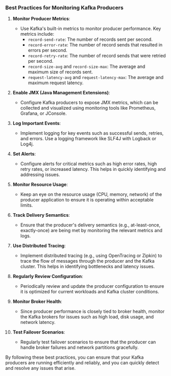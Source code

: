 ### Best Practices for Monitoring Kafka Producers

1. **Monitor Producer Metrics**:
    - Use Kafka's built-in metrics to monitor producer performance. Key metrics include:
        - `record-send-rate`: The number of records sent per second.
        - `record-error-rate`: The number of record sends that resulted in errors per second.
        - `record-retry-rate`: The number of record sends that were retried per second.
        - `record-size-avg` and `record-size-max`: The average and maximum size of records sent.
        - `request-latency-avg` and `request-latency-max`: The average and maximum request latency.

2. **Enable JMX (Java Management Extensions)**:
    - Configure Kafka producers to expose JMX metrics, which can be collected and visualized using monitoring tools like Prometheus, Grafana, or JConsole.

3. **Log Important Events**:
    - Implement logging for key events such as successful sends, retries, and errors. Use a logging framework like SLF4J with Logback or Log4j.

4. **Set Alerts**:
    - Configure alerts for critical metrics such as high error rates, high retry rates, or increased latency. This helps in quickly identifying and addressing issues.

5. **Monitor Resource Usage**:
    - Keep an eye on the resource usage (CPU, memory, network) of the producer application to ensure it is operating within acceptable limits.

6. **Track Delivery Semantics**:
    - Ensure that the producer's delivery semantics (e.g., at-least-once, exactly-once) are being met by monitoring the relevant metrics and logs.

7. **Use Distributed Tracing**:
    - Implement distributed tracing (e.g., using OpenTracing or Zipkin) to trace the flow of messages through the producer and the Kafka cluster. This helps in identifying bottlenecks and latency issues.

8. **Regularly Review Configuration**:
    - Periodically review and update the producer configuration to ensure it is optimized for current workloads and Kafka cluster conditions.

9. **Monitor Broker Health**:
    - Since producer performance is closely tied to broker health, monitor the Kafka brokers for issues such as high load, disk usage, and network latency.

10. **Test Failover Scenarios**:
    - Regularly test failover scenarios to ensure that the producer can handle broker failures and network partitions gracefully.

By following these best practices, you can ensure that your Kafka producers are running efficiently and reliably, and you can quickly detect and resolve any issues that arise.